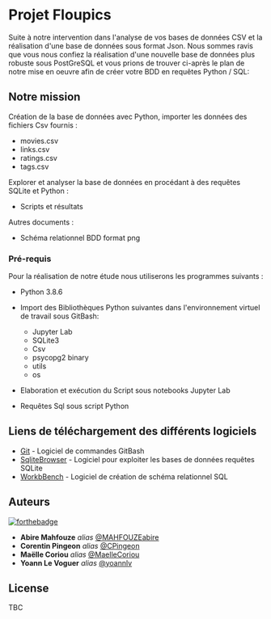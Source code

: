 # Projet Floupics

Suite à notre intervention dans l'analyse de vos bases de données CSV et la réalisation d'une base de données sous format Json. 
Nous sommes ravis que vous nous confiez la réalisation d'une nouvelle base de données plus robuste sous PostGreSQL et vous prions de trouver ci-après le plan de notre mise en oeuvre afin de créer votre BDD en requêtes Python / SQL:

## Notre mission

Création de la base de données avec Python, importer les données des fichiers Csv fournis :
   - movies.csv
   - links.csv
   - ratings.csv
   - tags.csv

Explorer et analyser la base de données en procédant à des requêtes SQLite et Python :
   - Scripts et résultats

Autres documents :
   - Schéma relationnel BDD format png
   
    
### Pré-requis

Pour la réalisation de notre étude nous utiliserons les programmes suivants :

   - Python 3.8.6
   - Import des Bibliothèques Python suivantes dans l'environnement virtuel de travail sous GitBash:    
        - Jupyter Lab
        - SQLite3
        - Csv
        - psycopg2 binary
        - utils
        - os
        
   - Elaboration et exécution du Script sous notebooks Jupyter Lab
   - Requêtes Sql sous script Python

## Liens de téléchargement des différents logiciels

* [Git](https://gitforwindows.org/) - Logiciel de commandes GitBash
* [SqliteBrowser](https://sqlitebrowser.org/dl/) - Logiciel pour exploiter les bases de données requêtes SQLite
* [WorkbBench](https://dev.mysql.com/downloads/workbench/) - Logiciel de création de schéma relationnel SQL


## Auteurs
[![forthebadge](http://forthebadge.com/images/badges/built-with-love.svg)](http://forthebadge.com)

* **Abire Mahfouze** _alias_ [@MAHFOUZEabire](https://github.com/MAHFOUZEabire)
* **Corentin Pingeon** _alias_ [@CPingeon](https://github.com/CPingeon)
* **Maëlle Coriou** _alias_ [@MaelleCoriou](https://github.com/MaelleCoriou)
* **Yoann Le Voguer** _alias_ [@yoannlv](https://github.com/yoannlv)


## License

TBC 



